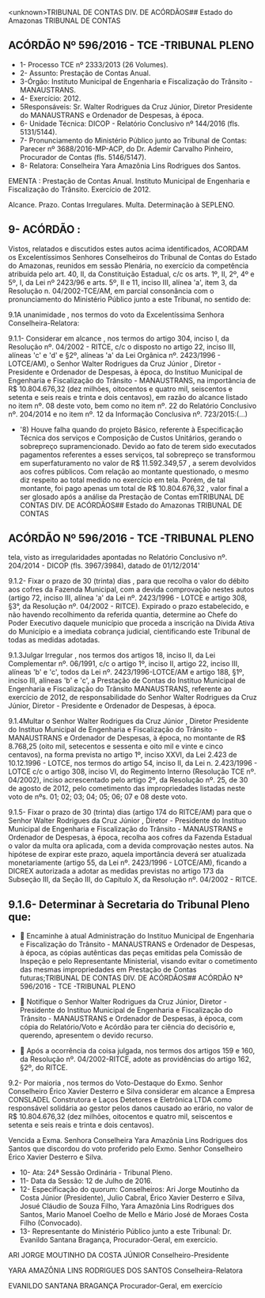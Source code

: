 &lt;unknown&gt;TRIBUNAL DE CONTAS DIV. DE ACÓRDÃOS## Estado do Amazonas TRIBUNAL DE CONTAS

## ACÓRDÃO Nº 596/2016 - TCE -TRIBUNAL PLENO

- 1- Processo TCE nº 2333/2013 (26 Volumes).
- 2- Assunto: Prestação de Contas Anual.
- 3-Órgão: Instituto Municipal de Engenharia e Fiscalização do Trânsito -MANAUSTRANS.
- 4- Exercício: 2012.
- 5Responsáveis: Sr. Walter Rodrigues da Cruz Júnior, Diretor Presidente do MANAUSTRANS e Ordenador de Despesas, à época.
- 6- Unidade Técnica: DICOP - Relatório Conclusivo nº 144/2016 (fls. 5131/5144).
- 7-  Pronunciamento  do Ministério Público  junto  ao Tribunal  de Contas: Parecer  nº 3688/2016-MP-ACP,  do  Dr.  Ademir  Carvalho  Pinheiro,  Procurador  de  Contas  (fls. 5146/5147).
- 8- Relatora: Conselheira Yara Amazônia Lins Rodrigues dos Santos.

EMENTA : Prestação  de  Contas  Anual. Instituto Municipal de Engenharia e Fiscalização do Trânsito. Exercício de 2012.

Alcance. Prazo. Contas Irregulares. Multa. Determinação à SEPLENO.

## 9- ACÓRDÃO :

Vistos, relatados e discutidos estes autos acima identificados, ACORDAM os Excelentíssimos Senhores Conselheiros do Tribunal de Contas do Estado do Amazonas, reunidos em sessão Plenária, no exercício da competência atribuída pelo  art.  40,  II, da Constituição Estadual, c/c os arts. 1º, II, 2º, 4º e 5º, I, da Lei nº 2423/96 e arts. 5º, II e 11, inciso III, alínea 'a', item 3, da Resolução n. 04/2002-TCE/AM, em parcial consonância com o pronunciamento do Ministério Público junto a este Tribunal, no sentido de:

9.1A  unanimidade , nos  termos  do  voto  da  Excelentíssima  Senhora Conselheira-Relatora:

9.1.1-  Considerar  em  alcance ,  nos  termos  do  artigo  304,  inciso  I,  da Resolução nº. 04/2002 - RITCE, c/c o disposto no artigo 22, inciso III, alíneas 'c' e 'd' e §2º,  alíneas  'a'  da  Lei  Orgânica  nº.  2423/1996  -  LOTCE/AM),  o  Senhor Walter Rodrigues da Cruz Júnior , Diretor - Presidente e Ordenador de Despesas, à época, do Instituo Municipal  de  Engenharia  e  Fiscalização  do  Trânsito  -  MANAUSTRANS,  na importância  de R$ 10.804.676,32 (dez  milhões,  oitocentos  e  quatro  mil,  seiscentos  e setenta e seis reais e trinta e dois centavos), em razão do alcance listado no item nº. 08 deste voto, bem como no item nº. 22 do Relatório Conclusivo nº. 204/2014 e no item nº. 12 da Informação Conclusiva nº. 723/2015:(...)

- '8) Houve falha quando do projeto Básico, referente à Especificação Técnica dos serviços e Composição de Custos Unitários, gerando o sobrepreço supramencionado. Devido ao fato de terem sido executados pagamentos referentes a esses serviços, tal sobrepreço se transformou em superfaturamento no valor de R$ 11.592.349,57 , a serem devolvidos aos cofres  públicos.  Com  relação  ao  montante  questionado,  o  mesmo  diz  respeito  ao  total medido  no  exercício  em  tela.  Porém,  de  tal  montante,  foi  pago  apenas  um  total  de R$ 10.804.676,32 ,  valor  final  a  ser  glosado  após  a  análise  da  Prestação de Contas emTRIBUNAL DE CONTAS DIV. DE ACÓRDÃOS## Estado do Amazonas TRIBUNAL DE CONTAS

## ACÓRDÃO Nº 596/2016 - TCE -TRIBUNAL PLENO

tela,  visto  as  irregularidades apontadas no Relatório Conclusivo nº. 204/2014  - DICOP (fls. 3967/3984), datado de 01/12/2014'

9.1.2- Fixar o prazo de 30 (trinta) dias , para que recolha o valor do débito aos cofres da Fazenda  Municipal, com a devida comprovação nestes autos (artigo 72, inciso III,  alínea  'a'  da  Lei  nº.  2423/1996  -  LOTCE e artigo 308, §3°, da Resolução nº. 04/2002 - RITCE). Expirado o prazo estabelecido, e não havendo recolhimento da referida quantia,  determine  ao  Chefe  do  Poder  Executivo  daquele  município  que  proceda  a inscrição na Dívida Ativa do  Município e  a imediata cobrança judicial, cientificando este Tribunal de todas as medidas adotadas.

9.1.3Julgar  Irregular , nos  termos  dos  artigos  18,  inciso  II,  da  Lei Complementar nº. 06/1991, c/c o artigo 1º, inciso II, artigo 22, inciso III, alíneas 'b' e 'c', todos da Lei nº. 2423/1996-LOTCE/AM e artigo 188, §1º, inciso  III, alíneas 'b' e 'c', a Prestação de Contas do  Instituo  Municipal de Engenharia e Fiscalização do Trânsito  MANAUSTRANS, referente ao exercício de 2012, de responsabilidade do Senhor Walter Rodrigues da Cruz Júnior, Diretor - Presidente e Ordenador de Despesas, à época.

9.1.4Multar o  Senhor Walter  Rodrigues  da  Cruz  Júnior , Diretor  Presidente do Instituo Municipal de Engenharia e Fiscalização do Trânsito -MANAUSTRANS e Ordenador de Despesas, à época, no montante de R$ 8.768,25 (oito mil, setecentos e sessenta e oito mil e vinte e cinco centavos), na forma prevista no artigo 1º, inciso XXVI, da Lei 2.423 de 10.12.1996 - LOTCE, nos termos do artigo 54, inciso II, da  Lei  n.  2.423/1996  -  LOTCE  c/c  o  artigo  308,  inciso  VI,  do  Regimento  Interno (Resolução TCE nº. 04/2002), inciso acrescentado pelo artigo 2º, da Resolução nº. 25, de 30 de agosto de 2012, pelo cometimento das impropriedades listadas neste voto de nºs. 01; 02; 03; 04; 05; 06; 07 e 08 deste voto.

9.1.5- Fixar o prazo de 30 (trinta) dias (artigo 174 do RITCE/AM) para que o Senhor Walter Rodrigues da Cruz Júnior , Diretor - Presidente do Instituo Municipal de Engenharia e Fiscalização do Trânsito  - MANAUSTRANS e Ordenador de Despesas, à época,  recolha  aos  cofres  da  Fazenda  Estadual  o  valor  da  multa  ora  aplicada,  com  a devida comprovação nestes autos. Na hipótese de expirar este prazo, aquela importância deverá  ser  atualizada  monetariamente  (artigo  55,  da  Lei  nº.  2423/1996  -  LOTCE/AM), ficando a DICREX autorizada a adotar as medidas previstas no artigo 173 da Subseção III, da Seção III, do Capítulo X, da Resolução nº. 04/2002 - RITCE.

## 9.1.6- Determinar à Secretaria do Tribunal Pleno que:

-  Encaminhe  à  atual  Administração  do  Instituo  Municipal  de Engenharia e Fiscalização do Trânsito - MANAUSTRANS e Ordenador de Despesas, à época, as cópias autênticas das peças emitidas pela Comissão de Inspeção e pelo Representante Ministerial, visando evitar o cometimento das mesmas impropriedades em Prestação de Contas futuras;TRIBUNAL DE CONTAS DIV. DE ACÓRDÃOS## ACÓRDÃO Nº 596/2016 - TCE -TRIBUNAL PLENO

-  Notifique o Senhor Walter Rodrigues da Cruz Júnior, Diretor -Presidente do Instituo Municipal de Engenharia e Fiscalização do Trânsito - MANAUSTRANS e Ordenador de Despesas, à época, com cópia do Relatório/Voto e Acórdão para  ter  ciência  do  decisório  e,  querendo,  apresentem  o devido recurso.
-  Após a ocorrência da coisa julgada, nos termos dos artigos 159  e  160,  da  Resolução  nº.  04/2002-RITCE,  adote  as providências do artigo 162, §2º, do RITCE.

9.2- Por maioria , nos termos do Voto-Destaque do Exmo. Senhor Conselheiro Érico  Xavier  Desterro  e  Silva considerar em alcance a  Empresa  CONSLADEL  Construtora e Laços Detetores e Eletrônica LTDA como responsável solidária ao gestor pelos danos causado ao erário, no valor de R$ 10.804.676,32 (dez milhões, oitocentos e quatro mil, seiscentos e setenta e seis reais e trinta e dois centavos).

Vencida a Exma. Senhora Conselheira Yara Amazônia Lins Rodrigues dos Santos que discordou do voto proferido pelo Exmo. Senhor Conselheiro Érico Xavier Desterro e Silva.

- 10- Ata: 24ª Sessão Ordinária - Tribunal Pleno.
- 11- Data da Sessão: 12 de Julho de 2016.
- 12-  Especificação  do  quorum: Conselheiros:  Ari  Jorge  Moutinho  da  Costa  Júnior (Presidente), Julio Cabral, Érico Xavier Desterro e Silva, Josué Cláudio de Souza Filho, Yara Amazônia Lins Rodrigues dos Santos, Mario Manoel Coelho de Mello e Mário José de Moraes Costa Filho (Convocado).
- 13- Representante do Ministério Público junto a este Tribunal: Dr. Evanildo Santana Bragança, Procurador-Geral, em exercício.

ARI JORGE MOUTINHO DA COSTA JÚNIOR Conselheiro-Presidente

YARA AMAZÔNIA LINS RODRIGUES DOS SANTOS Conselheira-Relatora

EVANILDO SANTANA BRAGANÇA Procurador-Geral, em exercício